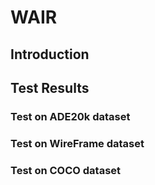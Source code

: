 # WAIR
## Introduction

## Test Results

### Test on ADE20k dataset

### Test on WireFrame dataset

### Test on COCO dataset

### 